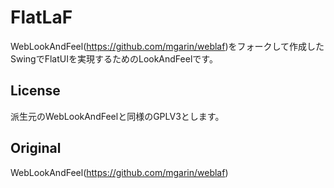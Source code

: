 FlatLaF
==========

WebLookAndFeel(https://github.com/mgarin/weblaf)をフォークして作成したSwingでFlatUIを実現するためのLookAndFeelです。

License
--------------

派生元のWebLookAndFeelと同様のGPLV3とします。

Original
--------------

WebLookAndFeel(https://github.com/mgarin/weblaf)
